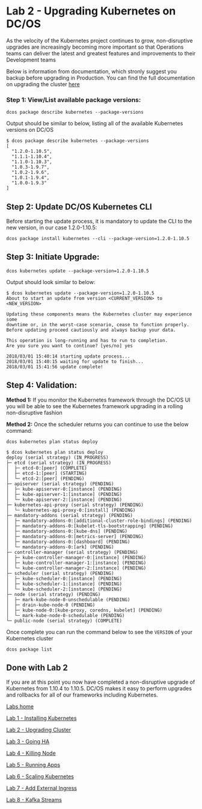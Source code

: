 # Lab 2 - Upgrading Kubernetes on DC/OS
As the velocity of the Kubernetes project continues to grow, non-disruptive upgrades are increasingly becoming more important so that Operations teams can deliver the latest and greatest features and improvements to their Development teams

Below is information from documentation, which stronly suggest you backup before upgrading in Production. You can find the full documentation on upgrading the cluster [here](https://docs.mesosphere.com/services/kubernetes/1.2.0-1.10.5/upgrade/)


### Step 1: View/List available package versions:
```
dcos package describe kubernetes --package-versions
```

Output should be similar to below, listing all of the available Kubernetes versions on DC/OS
```
$ dcos package describe kubernetes --package-versions
[
  "1.2.0-1.10.5",
  "1.1.1-1.10.4",
  "1.1.0-1.10.3",
  "1.0.3-1.9.7",
  "1.0.2-1.9.6",
  "1.0.1-1.9.4",
  "1.0.0-1.9.3"
]
```

## Step 2: Update DC/OS Kubernetes CLI
Before starting the update process, it is mandatory to update the CLI to the new version, in our case 1.2.0-1.10.5:
```
dcos package install kubernetes --cli --package-version=1.2.0-1.10.5
```

## Step 3: Initiate Upgrade:
```
dcos kubernetes update --package-version=1.2.0-1.10.5
```

Output should look similar to below:
```
$ dcos kubernetes update --package-version=1.2.0-1.10.5
About to start an update from version <CURRENT_VERSION> to <NEW_VERSION>

Updating these components means the Kubernetes cluster may experience some
downtime or, in the worst-case scenario, cease to function properly.
Before updating proceed cautiously and always backup your data.

This operation is long-running and has to run to completion.
Are you sure you want to continue? [yes/no] yes

2018/03/01 15:40:14 starting update process...
2018/03/01 15:40:15 waiting for update to finish...
2018/03/01 15:41:56 update complete!
```

## Step 4: Validation:

**Method 1:** If you monitor the Kubernetes framework through the DC/OS UI you will be able to see the Kubernetes framework upgrading in a rolling non-disruptive fashion

**Method 2:** Once the scheduler returns you can continue to use the below command:
```
dcos kubernetes plan status deploy
```

```
$ dcos kubernetes plan status deploy
deploy (serial strategy) (IN_PROGRESS)
├─ etcd (serial strategy) (IN_PROGRESS)
│  ├─ etcd-0:[peer] (COMPLETE)
│  ├─ etcd-1:[peer] (STARTING)
│  └─ etcd-2:[peer] (PENDING)
├─ apiserver (serial strategy) (PENDING)
│  ├─ kube-apiserver-0:[instance] (PENDING)
│  ├─ kube-apiserver-1:[instance] (PENDING)
│  └─ kube-apiserver-2:[instance] (PENDING)
├─ kubernetes-api-proxy (serial strategy) (PENDING)
│  └─ kubernetes-api-proxy-0:[install] (PENDING)
├─ mandatory-addons (serial strategy) (PENDING)
│  ├─ mandatory-addons-0:[additional-cluster-role-bindings] (PENDING)
│  ├─ mandatory-addons-0:[kubelet-tls-bootstrapping] (PENDING)
│  ├─ mandatory-addons-0:[kube-dns] (PENDING)
│  ├─ mandatory-addons-0:[metrics-server] (PENDING)
│  ├─ mandatory-addons-0:[dashboard] (PENDING)
│  └─ mandatory-addons-0:[ark] (PENDING)
├─ controller-manager (serial strategy) (PENDING)
│  ├─ kube-controller-manager-0:[instance] (PENDING)
│  ├─ kube-controller-manager-1:[instance] (PENDING)
│  └─ kube-controller-manager-2:[instance] (PENDING)
├─ scheduler (serial strategy) (PENDING)
│  ├─ kube-scheduler-0:[instance] (PENDING)
│  ├─ kube-scheduler-1:[instance] (PENDING)
│  └─ kube-scheduler-2:[instance] (PENDING)
├─ node (serial strategy) (PENDING)
│  ├─ mark-kube-node-0-unschedulable (PENDING)
│  ├─ drain-kube-node-0 (PENDING)
│  ├─ kube-node-0:[kube-proxy, coredns, kubelet] (PENDING)
│  └─ mark-kube-node-0-schedulable (PENDING)
└─ public-node (serial strategy) (COMPLETE)
```

Once complete you can run the command below to see the `VERSION` of your Kubernetes cluster
```
dcos package list
```

## Done with Lab 2
If you are at this point you now have completed a non-disruptive upgrade of Kubernetes from 1.10.4 to 1.10.5. DC/OS makes it easy to perform upgrades and rollbacks for all of our frameworks including Kubernetes.

[Labs home](https://github.com/c-mcinerney/kubernetes-labs)

[Lab 1 - Installing Kubernetes](https://github.com/c-mcinerney/kubernetes-labs/blob/master/Lab%201%20-%20Installing%20Kubernetes.md)


[Lab 2 - Upgrading Cluster](https://github.com/c-mcinerney/kubernetes-labs/blob/master/Lab%202%20-%20Upgrading%20Cluster.md)

[Lab 3 - Going HA](https://github.com/c-mcinerney/kubernetes-labs/blob/master/Lab%203%20-%20Going%20HA.md)

[Lab 4 - Killing Node](https://github.com/c-mcinerney/kubernetes-labs/blob/master/Lab%204%20-%20Killing%20Node.md)

[Lab 5 - Running Apps](https://github.com/c-mcinerney/kubernetes-labs/blob/master/Lab%205%20-%20Running%20Apps.md)

[Lab 6 - Scaling Kubernetes](https://github.com/c-mcinerney/kubernetes-labs/blob/master/Lab%206%20-%20Scaling%20Kubernetes.md)

[Lab 7 - Add External Ingress](https://github.com/c-mcinerney/kubernetes-labs/blob/master/Lab%207%20-%20Add%20External%20Ingress.md)

[Lab 8 - Kafka Streams](https://github.com/c-mcinerney/kubernetes-labs/blob/master/Lab%208%20-%20Kafka%20Streams.md)
